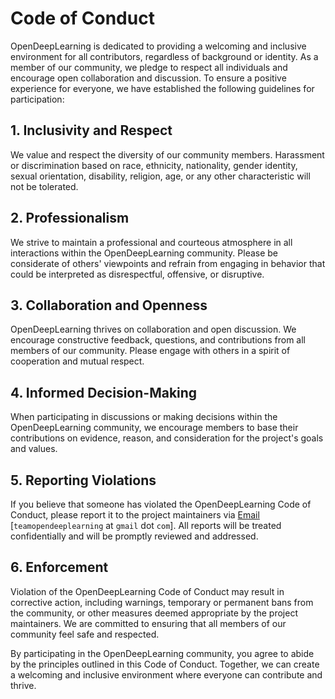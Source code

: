 # Code of Conduct

OpenDeepLearning is dedicated to providing a welcoming and inclusive environment for all contributors, regardless of background or identity. As a member of our community, we pledge to respect all individuals and encourage open collaboration and discussion. To ensure a positive experience for everyone, we have established the following guidelines for participation:

## 1. Inclusivity and Respect

We value and respect the diversity of our community members. Harassment or discrimination based on race, ethnicity, nationality, gender identity, sexual orientation, disability, religion, age, or any other characteristic will not be tolerated.

## 2. Professionalism

We strive to maintain a professional and courteous atmosphere in all interactions within the OpenDeepLearning community. Please be considerate of others' viewpoints and refrain from engaging in behavior that could be interpreted as disrespectful, offensive, or disruptive.

## 3. Collaboration and Openness

OpenDeepLearning thrives on collaboration and open discussion. We encourage constructive feedback, questions, and contributions from all members of our community. Please engage with others in a spirit of cooperation and mutual respect.

## 4. Informed Decision-Making

When participating in discussions or making decisions within the OpenDeepLearning community, we encourage members to base their contributions on evidence, reason, and consideration for the project's goals and values.

## 5. Reporting Violations

If you believe that someone has violated the OpenDeepLearning Code of Conduct, please report it to the project maintainers via [Email](mailto:teamopendeeplearning@gmail.com) [`teamopendeeplearning` at `gmail` dot `com`]. All reports will be treated confidentially and will be promptly reviewed and addressed.

## 6. Enforcement

Violation of the OpenDeepLearning Code of Conduct may result in corrective action, including warnings, temporary or permanent bans from the community, or other measures deemed appropriate by the project maintainers. We are committed to ensuring that all members of our community feel safe and respected.


By participating in the OpenDeepLearning community, you agree to abide by the principles outlined in this Code of Conduct. Together, we can create a welcoming and inclusive environment where everyone can contribute and thrive.
